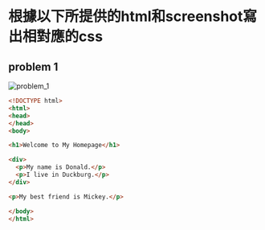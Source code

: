 # 根據以下所提供的html和screenshot寫出相對應的css

 ## problem 1
 
 ![problem_1](http://i.imgur.com/y633a57.png)

```html
<!DOCTYPE html>
<html>
<head>
</head>
<body>

<h1>Welcome to My Homepage</h1>

<div>
  <p>My name is Donald.</p>
  <p>I live in Duckburg.</p>
</div>

<p>My best friend is Mickey.</p>

</body>
</html>
```
